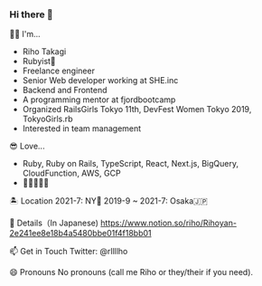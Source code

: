 ### Hi there 👋
👩‍💻 I'm...
- Riho Takagi
- Rubyist💎
- Freelance engineer
- Senior Web developer working at SHE.inc
- Backend and Frontend
- A programming mentor at fjordbootcamp
- Organized RailsGirls Tokyo 11th, DevFest Women Tokyo 2019, TokyoGirls.rb
- Interested in team management

😎 Love...
- Ruby, Ruby on Rails, TypeScript, React, Next.js, BigQuery, CloudFunction, AWS, GCP
- 🍷🍺🍖🍣🍰

🏝️ Location
2021-7: NY🗽
2019-9 ~ 2021-7: Osaka🇯🇵

🍮 Details（In Japanese)
https://www.notion.so/riho/Rihoyan-2e241ee8e18b4a5480bbe01f4f18bb01

📫 Get in Touch
Twitter: @rllllho


😄 Pronouns
No pronouns (call me Riho or they/their if you need).

